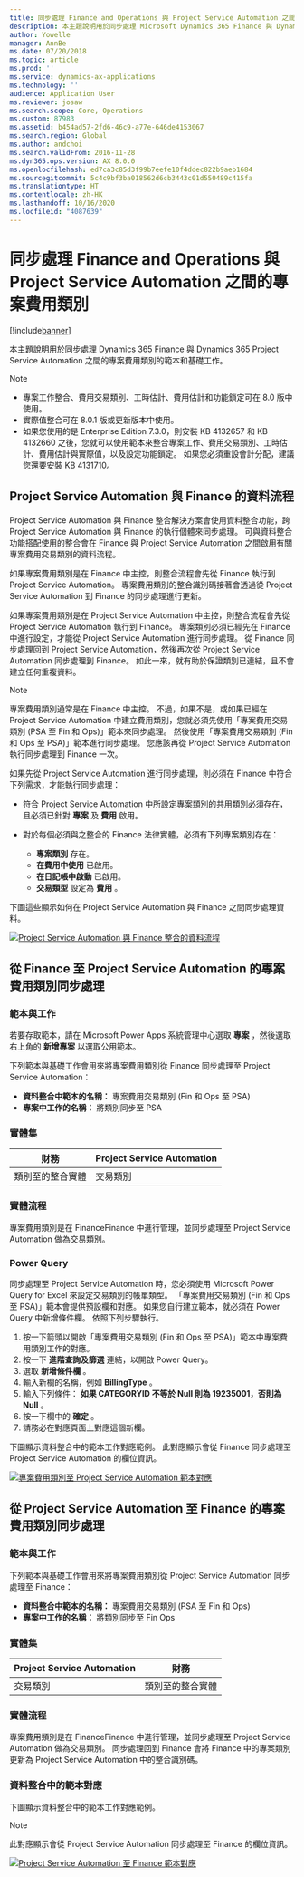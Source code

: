 ```yaml
---
title: 同步處理 Finance and Operations 與 Project Service Automation 之間的專案費用類別
description: 本主題說明用於同步處理 Microsoft Dynamics 365 Finance 與 Dynamics 365 Project Service Automation 之間的專案費用類別的範本和基礎工作。
author: Yowelle
manager: AnnBe
ms.date: 07/20/2018
ms.topic: article
ms.prod: ''
ms.service: dynamics-ax-applications
ms.technology: ''
audience: Application User
ms.reviewer: josaw
ms.search.scope: Core, Operations
ms.custom: 87983
ms.assetid: b454ad57-2fd6-46c9-a77e-646de4153067
ms.search.region: Global
ms.author: andchoi
ms.search.validFrom: 2016-11-28
ms.dyn365.ops.version: AX 8.0.0
ms.openlocfilehash: ed7ca3c85d3f99b7eefe10f4ddec822b9aeb1684
ms.sourcegitcommit: 5c4c9bf3ba018562d6cb3443c01d550489c415fa
ms.translationtype: HT
ms.contentlocale: zh-HK
ms.lasthandoff: 10/16/2020
ms.locfileid: "4087639"
---
```

# <a name="synchronize-project-expense-categories-between-finance-and-operations-and-project-service-automation"></a>同步處理 Finance and Operations 與 Project Service Automation 之間的專案費用類別

[!include[banner](../includes/banner.md)]

本主題說明用於同步處理 Dynamics 365 Finance 與 Dynamics 365 Project Service Automation 之間的專案費用類別的範本和基礎工作。

> [!NOTE]
> - 專案工作整合、費用交易類別、工時估計、費用估計和功能鎖定可在 8.0 版中使用。
> - 實際值整合可在 8.0.1 版或更新版本中使用。
> - 如果您使用的是 Enterprise Edition 7.3.0，則安裝 KB 4132657 和 KB 4132660 之後，您就可以使用範本來整合專案工作、費用交易類別、工時估計、費用估計與實際值，以及設定功能鎖定。 如果您必須重設會計分配，建議您還要安裝 KB 4131710。

## <a name="data-flow-for-project-service-automation-and-finance"></a>Project Service Automation 與 Finance 的資料流程

Project Service Automation 與 Finance 整合解決方案會使用資料整合功能，跨 Project Service Automation 與 Finance 的執行個體來同步處理。 可與資料整合功能搭配使用的整合會在 Finance 與 Project Service Automation 之間啟用有關專案費用交易類別的資料流程。

如果專案費用類別是在 Finance 中主控，則整合流程會先從 Finance 執行到 Project Service Automation。 專案費用類別的整合識別碼接著會透過從 Project Service Automation 到 Finance 的同步處理進行更新。

如果專案費用類別是在 Project Service Automation 中主控，則整合流程會先從 Project Service Automation 執行到 Finance。 專案類別必須已經先在 Finance 中進行設定，才能從 Project Service Automation 進行同步處理。 從 Finance 同步處理回到 Project Service Automation，然後再次從 Project Service Automation 同步處理到 Finance。 如此一來，就有助於保證類別已連結，且不會建立任何重複資料。

> [!NOTE]
> 專案費用類別通常是在 Finance 中主控。 不過，如果不是，或如果已經在 Project Service Automation 中建立費用類別，您就必須先使用「專案費用交易類別 (PSA 至 Fin 和 Ops)」範本來同步處理。 然後使用「專案費用交易類別 (Fin 和 Ops 至 PSA)」範本進行同步處理。 您應該再從 Project Service Automation 執行同步處理到 Finance 一次。
>
> 如果先從 Project Service Automation 進行同步處理，則必須在 Finance 中符合下列需求，才能執行同步處理：
>
> - 符合 Project Service Automation 中所設定專案類別的共用類別必須存在，且必須已針對 **專案** 及 **費用** 啟用。
> - 對於每個必須與之整合的 Finance 法律實體，必須有下列專案類別存在：
>
>     - **專案類別** 存在。 
>     - **在費用中使用** 已啟用。
>     - **在日記帳中啟動** 已啟用。
>     - **交易類型** 設定為 **費用** 。

下圖這些顯示如何在 Project Service Automation 與 Finance 之間同步處理資料。

[![Project Service Automation 與 Finance 整合的資料流程](./media/ProjectExpenseCategoriesFlow.png)](./media/ProjectExpenseCategoriesFlow.png)

## <a name="project-expense-category-synchronization-from-finance-to-project-service-automation"></a>從 Finance 至 Project Service Automation 的專案費用類別同步處理

### <a name="template-and-task"></a>範本與工作

若要存取範本，請在 Microsoft Power Apps 系統管理中心選取 **專案** ，然後選取右上角的 **新增專案** 以選取公用範本。

下列範本與基礎工作會用來將專案費用類別從 Finance 同步處理至 Project Service Automation：

- **資料整合中範本的名稱：** 專案費用交易類別 (Fin 和 Ops 至 PSA)
- **專案中工作的名稱：** 將類別同步至 PSA

### <a name="entity-set"></a>實體集

| 財務                           | Project Service Automation |
|-----------------------------------|----------------------------|
| 類別至的整合實體 | 交易類別     |

### <a name="entity-flow"></a>實體流程

專案費用類別是在 FinanceFinance 中進行管理，並同步處理至 Project Service Automation 做為交易類別。

### <a name="power-query"></a>Power Query

同步處理至 Project Service Automation 時，您必須使用 Microsoft Power Query for Excel 來設定交易類別的帳單類型。 「專案費用交易類別 (Fin 和 Ops 至 PSA)」範本會提供預設欄和對應。 如果您自行建立範本，就必須在 Power Query 中新增條件欄。 依照下列步驟執行。

1. 按一下箭頭以開啟「專案費用交易類別 (Fin 和 Ops 至 PSA)」範本中專案費用類別工作的對應。
2. 按一下 **進階查詢及篩選** 連結，以開啟 Power Query。
2. 選取 **新增條件欄** 。
3. 輸入新欄的名稱，例如 **BillingType** 。
4. 輸入下列條件： **如果 CATEGORYID 不等於 Null 則為 19235001，否則為 Null** 。
5. 按一下欄中的 **確定** 。
6. 請務必在對應頁面上對應這個新欄。

下圖顯示資料整合中的範本工作對應範例。 此對應顯示會從 Finance 同步處理至 Project Service Automation 的欄位資訊。

[![專案費用類別至 Project Service Automation 範本對應](./media/ProjectExpenseCategoriesToPSAMapping.jpg)](./media/ProjectExpenseCategoriesToPSAMapping.jpg)

## <a name="project-expense-category-synchronization-from-project-service-automation-to-finance"></a>從 Project Service Automation 至 Finance 的專案費用類別同步處理

### <a name="template-and-task"></a>範本與工作

下列範本與基礎工作會用來將專案費用類別從 Project Service Automation 同步處理至 Finance：

- **資料整合中範本的名稱：** 專案費用交易類別 (PSA 至 Fin 和 Ops)
- **專案中工作的名稱：** 將類別同步至 Fin Ops

### <a name="entity-set"></a>實體集

| Project Service Automation | 財務                           |
|----------------------------|-----------------------------------|
| 交易類別     | 類別至的整合實體 |

### <a name="entity-flow"></a>實體流程

專案費用類別是在 FinanceFinance 中進行管理，並同步處理至 Project Service Automation 做為交易類別。 同步處理回到 Finance 會將 Finance 中的專案類別更新為 Project Service Automation 中的整合識別碼。

### <a name="template-mapping-in-data-integration"></a>資料整合中的範本對應

下圖顯示資料整合中的範本工作對應範例。

> [!NOTE]
> 此對應顯示會從 Project Service Automation 同步處理至 Finance 的欄位資訊。

[![Project Service Automation 至 Finance 範本對應](./media/ProjectExpenseCategoriesToFinOpsMapping.jpg)](./media/ProjectExpenseCategoriesToFinOpsMapping.jpg)
